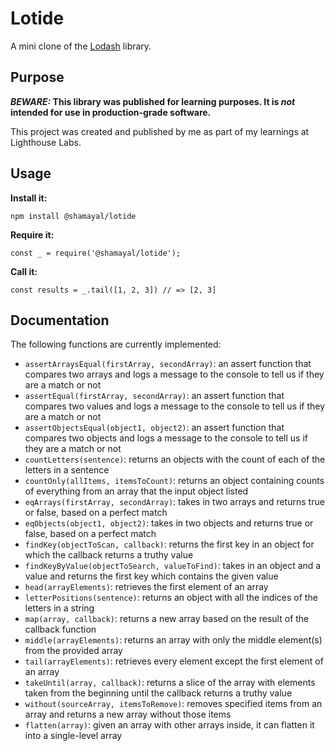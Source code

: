 # Lotide

A mini clone of the [Lodash](https://lodash.com) library.

## Purpose

**_BEWARE:_ This library was published for learning purposes. It is _not_ intended for use in production-grade software.**

This project was created and published by me as part of my learnings at Lighthouse Labs.

## Usage

**Install it:**

`npm install @shamayal/lotide`

**Require it:**

`const _ = require('@shamayal/lotide');`

**Call it:**

`const results = _.tail([1, 2, 3]) // => [2, 3]`

## Documentation

The following functions are currently implemented:

- `assertArraysEqual(firstArray, secondArray)`: an assert function that compares two arrays and logs a message to the console to tell us if they are a match or not
- `assertEqual(firstArray, secondArray)`: an assert function that compares two values and logs a message to the console to tell us if they are a match or not
- `assertObjectsEqual(object1, object2)`: an assert function that compares two objects and logs a message to the console to tell us if they are a match or not
- `countLetters(sentence)`: returns an objects with the count of each of the letters in a sentence
- `countOnly(allItems, itemsToCount)`: returns an object containing counts of everything from an array that the input object listed
- `eqArrays(firstArray, secondArray)`: takes in two arrays and returns true or false, based on a perfect match
- `eqObjects(object1, object2)`: takes in two objects and returns true or false, based on a perfect match
- `findKey(objectToScan, callback)`: returns the first key in an object for which the callback returns a truthy value
- `findKeyByValue(objectToSearch, valueToFind)`: takes in an object and a value and returns the first key which contains the given value
- `head(arrayElements)`: retrieves the first element of an array
- `letterPositions(sentence)`: returns an object with all the indices of the letters in a string
- `map(array, callback)`: returns a new array based on the result of the callback function
- `middle(arrayElements)`: returns an array with only the middle element(s) from the provided array
- `tail(arrayElements)`: retrieves every element except the first element of an array
- `takeUntil(array, callback)`: returns a slice of the array with elements taken from the beginning until the callback returns a truthy value
- `without(sourceArray, itemsToRemove)`: removes specified items from an array and returns a new array without those items
- `flatten(array)`: given an array with other arrays inside, it can flatten it into a single-level array
